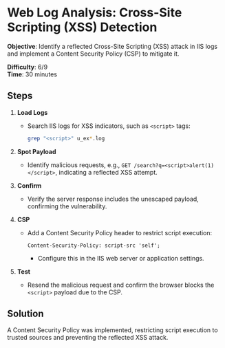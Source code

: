 
# Web Log Analysis: Cross-Site Scripting (XSS) Detection

**Objective**: Identify a reflected Cross-Site Scripting (XSS) attack in IIS logs and implement a Content Security Policy (CSP) to mitigate it.

**Difficulty**: 6/9  
**Time**: 30 minutes

## Steps

1. **Load Logs**  
   - Search IIS logs for XSS indicators, such as `<script>` tags:  
     ```bash
     grep "<script>" u_ex*.log
     ```

2. **Spot Payload**  
   - Identify malicious requests, e.g., `GET /search?q=<script>alert(1)</script>`, indicating a reflected XSS attempt.

3. **Confirm**  
   - Verify the server response includes the unescaped payload, confirming the vulnerability.

4. **CSP**  
   - Add a Content Security Policy header to restrict script execution:  
     ```http
     Content-Security-Policy: script-src 'self';
     ```
     - Configure this in the IIS web server or application settings.

5. **Test**  
   - Resend the malicious request and confirm the browser blocks the `<script>` payload due to the CSP.

## Solution

A Content Security Policy was implemented, restricting script execution to trusted sources and preventing the reflected XSS attack.

